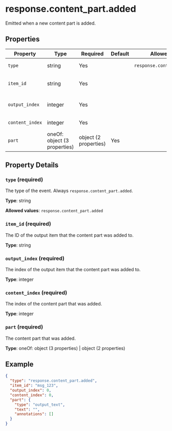 # response.content_part.added

Emitted when a new content part is added.

## Properties

| Property | Type | Required | Default | Allowed Values | Description |
| -------- | ---- | -------- | ------- | -------------- | ----------- |
| `type` | string | Yes |  | `response.content_part.added` | The type of the event. Always `response.content_part.added`. <br>  |
| `item_id` | string | Yes |  |  | The ID of the output item that the content part was added to. <br>  |
| `output_index` | integer | Yes |  |  | The index of the output item that the content part was added to. <br>  |
| `content_index` | integer | Yes |  |  | The index of the content part that was added. <br>  |
| `part` | oneOf: object (3 properties) | object (2 properties) | Yes |  |  | The content part that was added. <br>  |

## Property Details

### `type` (required)

The type of the event. Always `response.content_part.added`.


**Type**: string

**Allowed values**: `response.content_part.added`

### `item_id` (required)

The ID of the output item that the content part was added to.


**Type**: string

### `output_index` (required)

The index of the output item that the content part was added to.


**Type**: integer

### `content_index` (required)

The index of the content part that was added.


**Type**: integer

### `part` (required)

The content part that was added.


**Type**: oneOf: object (3 properties) | object (2 properties)

## Example

```json
{
  "type": "response.content_part.added",
  "item_id": "msg_123",
  "output_index": 0,
  "content_index": 0,
  "part": {
    "type": "output_text",
    "text": "",
    "annotations": []
  }
}

```

